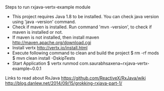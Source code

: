 Steps to run rxjava-vertx-example module

* This project requires Java 1.8 to be installed. You can check java version using 'java -version' command.
* Check if maven is installed. Run command 'mvn -version', to check if maven is installed or not.
* If maven is not installed, then install maven http://maven.apache.org/download.cgi
* Install vertx http://vertx.io/install.html
* Execute following command to clean and build the project
       $ rm -rf mods
       $ mvn clean install -DskipTests
* Start Application 
    $ vertx runmod com.saurabhsaxena~rxjava-vertx-example~0.0.1


Links to read about RxJava
https://github.com/ReactiveX/RxJava/wiki
http://blog.danlew.net/2014/09/15/grokking-rxjava-part-1/
